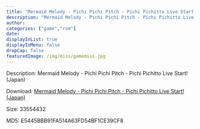 ```yaml
---
title: "Mermaid Melody - Pichi Pichi Pitch - Pichi Pichitto Live Start! (Japan)"
description: "Mermaid Melody - Pichi Pichi Pitch - Pichi Pichitto Live Start! (Japan)"
author: 
categories: ["game","rom"]
date: 
displayInList: true
displayInMenu: false
dropCap: false
featuredImage: /img/miss/gamemiss.jpg
---
```


Description: Mermaid Melody - Pichi Pichi Pitch - Pichi Pichitto Live Start! (Japan)

Download: <a style="text-decoration:underline;" href="https://mega.nz/#!HXAkHARR!5REqq08_G-yL1CnmmCxVntT3EUBsyqNej7YfJliPNks" target = "_blank" rel = "nofollow" > Mermaid Melody - Pichi Pichi Pitch - Pichi Pichitto Live Start! (Japan)</a>

Size: 33554432

MD5: E5445BBB91FA514A63FD54BF1CE39CF8

